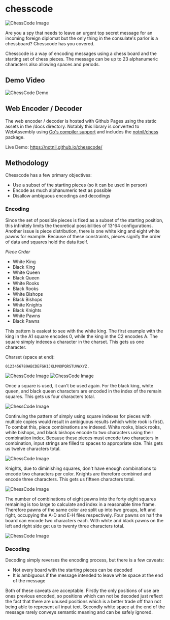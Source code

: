 # chesscode

![ChessCode Image](docs/img/ChessCode.png)

Are you a spy that needs to leave an urgent top secret message for an incoming foreign diplomat but the only thing in the consulate's parlor is a chessboard?  Chesscode has you covered. 

Chesscode is a way of encoding messages using a chess board and the starting set of chess pieces.  The message can be up to 23 alphanumeric characters also allowing spaces and periods.

## Demo Video

![ChessCode Demo](docs/vid/demo.gif)

## Web Encoder / Decoder

The web encoder / decoder is hosted with Github Pages using the static assets in the /docs directory.  Notably this library is converted to WebAssembly using [Go's compiler support](https://github.com/golang/go/wiki/WebAssembly) and includes the [notnil/chess](https://github.com/notnil/chess) package.

Live Demo: https://notnil.github.io/chesscode/

## Methodology

Chesscode has a few primary objectives:
- Use a subset of the starting pieces (so it can be used in person)
- Encode as much alphanumeric text as possible
- Disallow ambiguous encodings and decodings

### Encoding

Since the set of possible pieces is fixed as a subset of the starting position, this infinitely limits the theoretical possibilities of 13^64 configurations.  Another issue is piece distribution, there is one white king and eight white pawns for example.  Because of these constraints, pieces signify the order of data and squares hold the data itself.

*Piece Order*
- White King
- Black King
- White Queen
- Black Queen
- White Rooks
- Black Rooks
- White Bishops
- Black Bishops
- White Knights
- Black Knights
- White Pawns
- Black Pawns

This pattern is easiest to see with the white king.  The first example with the king in the A1 square encodes 0, while the king in the C2 encodes A.  The square simply indexes a character in the charset.  This gets us one character.     

Charset (space at end):
```
0123456789ABCDEFGHIJKLMNOPQRSTUVWXYZ. 
```

![ChessCode Image](docs/img/ex_1.png)
![ChessCode Image](docs/img/ex_2.png)

Once a square is used, it can't be used again.  For the black king, white queen, and black queen characters are encoded in the index of the remain squares. This gets us four characters total.     

![ChessCode Image](docs/img/ex_3.png)

Continuing the pattern of simply using square indexes for pieces with multiple copies would result in ambiguous results (which white rook is first).  To combat this, piece combinations are indexed.  White rooks, black rooks, white bishops, and black bishops encode to two characters using their combination index.  Because these pieces must encode two characters in combination, input strings are filled to spaces to appropriate size. This gets us twelve characters total.

![ChessCode Image](docs/img/ex_4.png)

Knights, due to diminishing squares, don't have enough combinations to encode two characters per color.  Knights are therefore combined and encode three characters. This gets us fifteen characters total.

![ChessCode Image](docs/img/ex_5.png)

The number of combinations of eight pawns into the forty eight squares remaining is too large to calculate and index in a reasonable time frame.  Therefore pawns of the same color are split up into two groups, left and right, occupying the A-D and E-H files respectively.  Four pawns on half the board can encode two characters each.  With white and black pawns on the left and right side get us to twenty three characters total.  

![ChessCode Image](docs/img/ex_6.png)

### Decoding

Decoding simply reverses the encoding process, but there is a few caveats:
- Not every board with the starting pieces can be decoded
- It is ambiguous if the message intended to leave white space at the end of the message

Both of these caveats are acceptable.  Firstly the only positions of use are ones previous encoded, so positions which can not be decoded just reflect the fact that there are unused positions which is a better trade off than not being able to represent all input text.  Secondly white space at the end of the message rarely conveys semantic meaning and can be safely ignored.  